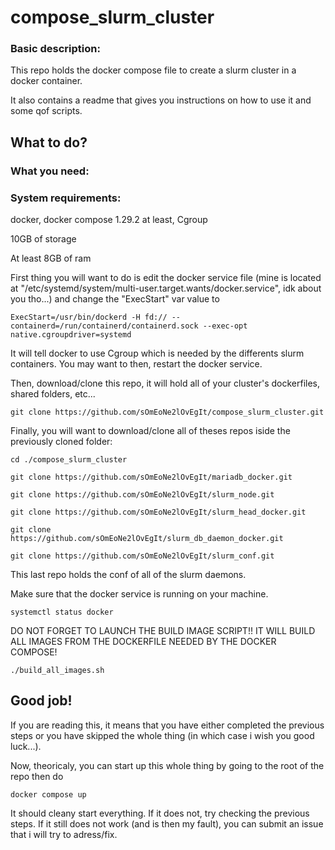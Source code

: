 # compose_slurm_cluster
### Basic description:
This repo holds the docker compose file to create a slurm cluster in a docker container.

It also contains a readme that gives you instructions on how to use it and some qof scripts.


## What to do?
### What you need:

### System requirements:
  docker, docker compose 1.29.2 at least, Cgroup
  
  10GB of storage
  
  At least 8GB of ram

First thing you will want to do is edit the docker service file (mine is located at "/etc/systemd/system/multi-user.target.wants/docker.service", idk about you tho...) and change the "ExecStart" var value to
```
ExecStart=/usr/bin/dockerd -H fd:// --containerd=/run/containerd/containerd.sock --exec-opt native.cgroupdriver=systemd
```
It will tell docker to use Cgroup which is needed by the differents slurm containers.
You may want to then, restart the docker service.

Then, download/clone this repo, it will hold all of your cluster's dockerfiles, shared folders, etc...
```
git clone https://github.com/sOmEoNe2lOvEgIt/compose_slurm_cluster.git
```

Finally, you will want to download/clone all of theses repos iside the previously cloned folder:

```
cd ./compose_slurm_cluster

git clone https://github.com/sOmEoNe2lOvEgIt/mariadb_docker.git

git clone https://github.com/sOmEoNe2lOvEgIt/slurm_node.git

git clone https://github.com/sOmEoNe2lOvEgIt/slurm_head_docker.git

git clone https://github.com/sOmEoNe2lOvEgIt/slurm_db_daemon_docker.git

git clone https://github.com/sOmEoNe2lOvEgIt/slurm_conf.git
```

This last repo holds the conf of all of the slurm daemons.

Make sure that the docker service is running on your machine.
```
systemctl status docker
```

DO NOT FORGET TO LAUNCH THE BUILD IMAGE SCRIPT!! IT WILL BUILD ALL IMAGES FROM THE DOCKERFILE NEEDED BY THE DOCKER COMPOSE!
```
./build_all_images.sh
```

## Good job!

If you are reading this, it means that you have either completed the previous steps or you have skipped the whole thing (in which case i wish you good luck...).

Now, theoricaly, you can start up this whole thing by going to the root of the repo then do 
```
docker compose up
```
It should cleany start everything. If it does not, try checking the previous steps. If it still does not work (and is then my fault), you can submit an issue that i will try to adress/fix.
